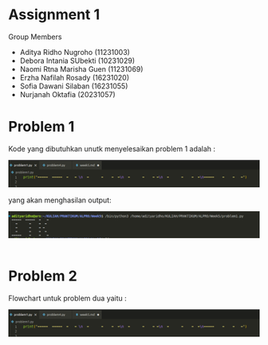 # Assignment 1

Group Members
 * Aditya Ridho Nugroho (11231003)
 * Debora Intania SUbekti (10231029)
 * Naomi Rtna Marisha Guen (11231069)
 * Erzha Nafilah Rosady (16231020)
 * Sofia Dawani Silaban (16231055)
 * Nurjanah Oktafia (20231057)

# Problem 1

Kode yang dibutuhkan unutk menyelesaikan problem 1 adalah :

<img src="img/problem1code.png"> <br>

yang akan menghasilan output:

<img src="img/problem1.png"> <br><br>

# Problem 2

Flowchart untuk problem dua yaitu :

<img src="img/problem1code.png"> <br>

